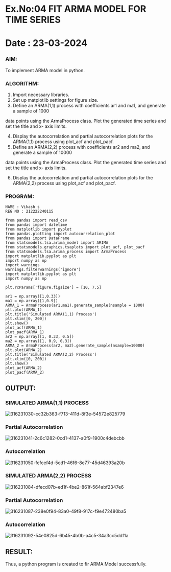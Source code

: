 # Ex.No:04   FIT ARMA MODEL FOR TIME SERIES
# Date : 23-03-2024

### AIM:
To implement ARMA model in python.
### ALGORITHM:
1. Import necessary libraries.
2. Set up matplotlib settings for figure size.
3. Define an ARMA(1,1) process with coefficients ar1 and ma1, and generate a sample of 1000

data points using the ArmaProcess class. Plot the generated time series and set the title and x-
axis limits.

4. Display the autocorrelation and partial autocorrelation plots for the ARMA(1,1) process using
plot_acf and plot_pacf.
5. Define an ARMA(2,2) process with coefficients ar2 and ma2, and generate a sample of 10000

data points using the ArmaProcess class. Plot the generated time series and set the title and x-
axis limits.

6. Display the autocorrelation and partial autocorrelation plots for the ARMA(2,2) process using
plot_acf and plot_pacf.
### PROGRAM:
```
NAME : Vikash s
REG NO : 212222240115
```
```
from pandas import read_csv
from pandas import datetime
from matplotlib import pyplot
from pandas.plotting import autocorrelation_plot
from pandas import DataFrame
from statsmodels.tsa.arima_model import ARIMA
from statsmodels.graphics.tsaplots import plot_acf, plot_pacf
from statsmodels.tsa.arima_process import ArmaProcess
import matplotlib.pyplot as plt
import numpy as np
import warnings
warnings.filterwarnings('ignore')
import matplotlib.pyplot as plt
import numpy as np

plt.rcParams['figure.figsize'] = [10, 7.5]

ar1 = np.array([1,0.33])
ma1 = np.array([1,0.9])
ARMA_1 = ArmaProcess(ar1,ma1).generate_sample(nsample = 1000)
plt.plot(ARMA_1)
plt.title('Simulated ARMA(1,1) Process')
plt.xlim([0, 200])
plt.show()
plot_acf(ARMA_1)
plot_pacf(ARMA_1)
ar2 = np.array([1, 0.33, 0.5])
ma2 = np.array([1, 0.9, 0.3])
ARMA_2 = ArmaProcess(ar2, ma2).generate_sample(nsample=10000)
plt.plot(ARMA_2)
plt.title('Simulated ARMA(2,2) Process')
plt.xlim([0, 200])
plt.show()
plot_acf(ARMA_2)
plot_pacf(ARMA_2)
```

## OUTPUT:
### SIMULATED ARMA(1,1) PROCESS
![316231030-cc32b363-f713-411d-8f3e-54572e825779](https://github.com/vikashsenthil21/TSA_EXP4/assets/119433834/a4ef6d11-85f6-4725-a215-66ee3454711d)



### Partial Autocorrelation
![316231041-2c6c1282-0cd1-4137-a0f9-1900c4debcbb](https://github.com/vikashsenthil21/TSA_EXP4/assets/119433834/eafcb05e-63f0-4c0f-8408-122a9a4623a0)


### Autocorrelation 
![316231050-fcfcef4d-5cd1-46f6-8e77-45d46393a20b](https://github.com/vikashsenthil21/TSA_EXP4/assets/119433834/27d9bd5e-2876-4673-8a77-233837f6debf)



### SIMULATED ARMA(2,2) PROCESS 
![316231084-dfecd07b-ed1f-4be2-861f-564abf2347e6](https://github.com/vikashsenthil21/TSA_EXP4/assets/119433834/e8e2c168-5368-4f0a-a2a0-bdcd4f594733)


### Partial Autocorrelation 
![316231087-238e0f94-83a0-49f8-917c-f9e472480ba5](https://github.com/vikashsenthil21/TSA_EXP4/assets/119433834/eef6e272-0db7-4e54-abe9-8ec9d4019e7c)


### Autocorrelation 
![316231092-54e0825d-6b45-4b0b-a4c5-34a3cc5ddf1a](https://github.com/vikashsenthil21/TSA_EXP4/assets/119433834/4e72b1fe-678f-472b-bc47-94057b4ade4d)


## RESULT:
Thus, a python program is created to fir ARMA Model successfully.
